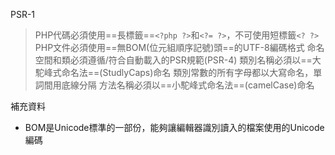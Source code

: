 PSR-1
>PHP代碼必須使用==長標籤==`<?php ?>`和`<?= ?>`，不可使用短標籤`<? ?>`
>PHP文件必須使用==無BOM(位元組順序記號)頭==的UTF-8編碼格式
>命名空間和類必須遵循/符合自動載入的PSR規範(PSR-4)
>類別名稱必須以==大駝峰式命名法==(StudlyCaps)命名
>類別常數的所有字母都以大寫命名，單詞間用底線分隔
>方法名稱必須以==小駝峰式命名法==(camelCase)命名

補充資料
- BOM是Unicode標準的一部份，能夠讓編輯器識別讀入的檔案使用的Unicode編碼